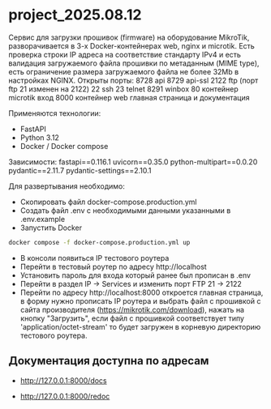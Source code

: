 # project_2025.08.12

Сервис для загрузки прошивок (firmware) на оборудование MikroTik, разворачивается в 3-х Docker-контейнерах web, nginx и microtik.
Есть проверка строки IP адреса на соответствие стандарту IPv4 и есть валидация загружаемого файла прошивки по метаданным (MIME type), есть ограничение размера загружаемого файла не более 32Mb в настройках NGINX.
Открыты порты:
8728 api
8729 api-ssl
2122 ftp (порт ftp 21 изменен на 2122)
22 ssh
23 telnet
8291 winbox
80 контейнер microtik вход
8000 контейнер web главная страница и документация


Применяются технологии:

- FastAPI
- Python 3.12
- Docker / Docker compose

Зависимости:
fastapi==0.116.1
uvicorn==0.35.0
python-multipart==0.0.20
pydantic==2.11.7
pydantic-settings==2.10.1

Для развертывания необходимо:

- Скопировать файл docker-compose.production.yml
- Создать файл .env с необходимыми данными указанными в .env.example
- Запустить Docker

```sh
docker compose -f docker-compose.production.yml up
```

- В консоли появиться IP тестового роутера
- Перейти в тестовый роутер по адресу http://localhost
- Установить пароль для входа который ранее был прописан в .env
- Перейти в раздел IP -> Services и изменить порт FTP 21 -> 2122
- Перейти по адресу http://localhost:8000 откроется главная страница, в форму нужно прописать IP роутера и выбрать файл с прошивкой с сайта производителя (https://mikrotik.com/download), нажать на кнопку "Загрузить", если файл с прошивкой соответствует типу 'application/octet-stream' то будет загружен в корневую директорию тестового роутера.


## Документация доступна по адресам

- <http://127.0.0.1:8000/docs>

- <http://127.0.0.1:8000/redoc>
